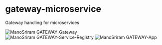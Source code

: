 # gateway-microservice
Gateway handling for microservices

![ManoSriram GATEWAY-Gateway](https://user-images.githubusercontent.com/38112857/132105575-d59bbd73-1faf-4865-bc8c-02767ce41477.png)
![ManoSriram GATEWAY-Service-Registry](https://user-images.githubusercontent.com/38112857/132105563-31bb4d73-cb0f-4e69-85a1-9e71b08fc5b9.png)
![ManoSriram GATEWAY-App](https://user-images.githubusercontent.com/38112857/132105584-8513280b-e5c9-4e26-a174-46c51a2a86b7.png)
